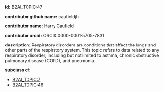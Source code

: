 **id:** B2AI_TOPIC:47

**contributor github name:** caufieldjh

**contributor name:** Harry Caufield

**contributor orcid:** ORCID:0000-0001-5705-7831

**description:** Respiratory disorders are conditions that affect the lungs and other parts of the respiratory system. This topic refers to data related to any respiratory disorder, including but not limited to asthma, chronic obstructive pulmonary disease (COPD), and pneumonia.

**subclass of:**

- [B2AI_TOPIC:7](../DataTopic.markdown)
- [B2AI_TOPIC:46](../DataTopic.markdown)


